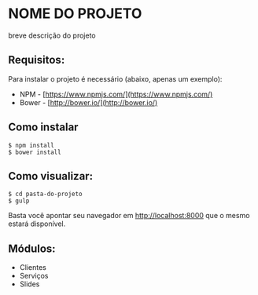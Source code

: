 # NOME DO PROJETO
breve descrição do projeto
    
## Requisitos:
Para instalar o projeto é necessário (abaixo, apenas um exemplo):
    
* NPM - [https://www.npmjs.com/](https://www.npmjs.com/)
* Bower - [http://bower.io/](http://bower.io/)

## Como instalar
    $ npm install
    $ bower install

## Como visualizar:

    $ cd pasta-do-projeto
    $ gulp

Basta você apontar seu navegador em [http://localhost:8000](http://localhost:8000) que o mesmo estará disponível.

## Módulos:
* Clientes
* Serviços
* Slides
